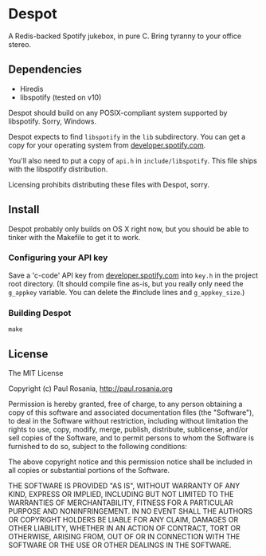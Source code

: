 # Despot

A Redis-backed Spotify jukebox, in pure C. Bring tyranny to your office stereo.

## Dependencies

- Hiredis
- libspotify (tested on v10)

Despot should build on any POSIX-compliant system supported by libspotify.
Sorry, Windows.

Despot expects to find `libspotify` in the `lib` subdirectory. You can get a
copy for your operating system from [developer.spotify.com](http://developer.spotify.com).

You'll also need to put a copy of `api.h` in `include/libspotify`. This file
ships with the libspotify distribution.

Licensing prohibits distributing these files with Despot, sorry.

## Install

Despot probably only builds on OS X right now, but you should be able to tinker
with the Makefile to get it to work.

### Configuring your API key

Save a 'c-code' API key from [developer.spotify.com](https://developer.spotify.com/en/libspotify/application-key)
into `key.h` in the project root directory. (It should compile fine as-is, but
you really only need the `g_appkey` variable. You can delete the #include lines
and `g_appkey_size`.)

### Building Despot

`make`

## License

The MIT License

Copyright (c) Paul Rosania, http://paul.rosania.org

Permission is hereby granted, free of charge, to any person obtaining a copy of this software and associated documentation files (the "Software"), to deal in the Software without restriction, including without limitation the rights to use, copy, modify, merge, publish, distribute, sublicense, and/or sell copies of the Software, and to permit persons to whom the Software is furnished to do so, subject to the following conditions:

The above copyright notice and this permission notice shall be included in all copies or substantial portions of the Software.

THE SOFTWARE IS PROVIDED "AS IS", WITHOUT WARRANTY OF ANY KIND, EXPRESS OR IMPLIED, INCLUDING BUT NOT LIMITED TO THE WARRANTIES OF MERCHANTABILITY, FITNESS FOR A PARTICULAR PURPOSE AND NONINFRINGEMENT. IN NO EVENT SHALL THE AUTHORS OR COPYRIGHT HOLDERS BE LIABLE FOR ANY CLAIM, DAMAGES OR OTHER LIABILITY, WHETHER IN AN ACTION OF CONTRACT, TORT OR OTHERWISE, ARISING FROM, OUT OF OR IN CONNECTION WITH THE SOFTWARE OR THE USE OR OTHER DEALINGS IN THE SOFTWARE.
